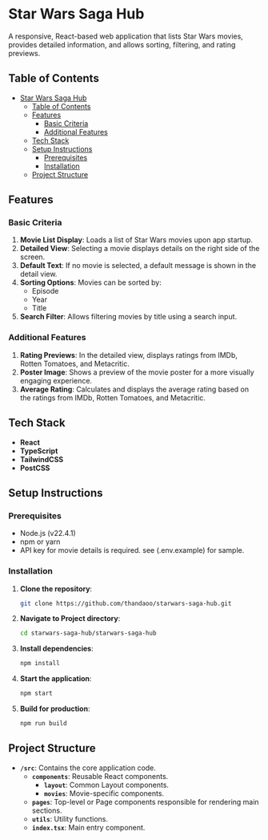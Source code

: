 # Star Wars Saga Hub

A responsive, React-based web application that lists Star Wars movies, provides detailed information, and allows sorting, filtering, and rating previews.

## Table of Contents

- [Star Wars Saga Hub](#star-wars-saga-hub)
  - [Table of Contents](#table-of-contents)
  - [Features](#features)
    - [Basic Criteria](#basic-criteria)
    - [Additional Features](#additional-features)
  - [Tech Stack](#tech-stack)
  - [Setup Instructions](#setup-instructions)
    - [Prerequisites](#prerequisites)
    - [Installation](#installation)
  - [Project Structure](#project-structure)

## Features

### Basic Criteria

1. **Movie List Display**: Loads a list of Star Wars movies upon app startup.
2. **Detailed View**: Selecting a movie displays details on the right side of the screen.
3. **Default Text**: If no movie is selected, a default message is shown in the detail view.
4. **Sorting Options**: Movies can be sorted by:
   - Episode
   - Year
   - Title
5. **Search Filter**: Allows filtering movies by title using a search input.

### Additional Features

1. **Rating Previews**: In the detailed view, displays ratings from IMDb, Rotten Tomatoes, and Metacritic.
2. **Poster Image**: Shows a preview of the movie poster for a more visually engaging experience.
3. **Average Rating**: Calculates and displays the average rating based on the ratings from IMDb, Rotten Tomatoes, and Metacritic.

## Tech Stack

- **React**
- **TypeScript**
- **TailwindCSS**
- **PostCSS**

## Setup Instructions

### Prerequisites

- Node.js (v22.4.1)
- npm or yarn
- API key for movie details is required. see (.env.example) for sample. 

### Installation

1. **Clone the repository**:

   ```bash
   git clone https://github.com/thandaoo/starwars-saga-hub.git
   ```

2. **Navigate to Project directory**:

   ```bash
   cd starwars-saga-hub/starwars-saga-hub
   ```

3. **Install dependencies**:

   ```bash
   npm install
   ```
  
4. **Start the application**:

   ```bash
   npm start
   ```

5. **Build for production**:

   ```bash
   npm run build
   ```

## Project Structure

- **`/src`**: Contains the core application code.
  - **`components`**: Reusable React components.
    - **`layout`**: Common Layout components.
    - **`movies`**: Movie-specific components.
  - **`pages`**: Top-level or Page components responsible for rendering main sections.
  - **`utils`**: Utility functions.
  - **`index.tsx`**: Main entry component.
